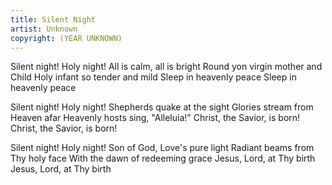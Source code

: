 ```yaml
---
title: Silent Night
artist: Unknown
copyright: (YEAR UNKNOWN)
---
```


Silent night! Holy night!
All is calm, all is bright
Round yon virgin mother and Child
Holy infant so tender and mild
Sleep in heavenly peace
Sleep in heavenly peace

Silent night! Holy night!
Shepherds quake at the sight
Glories stream from Heaven afar
Heavenly hosts sing, "Alleluia!"
Christ, the Savior, is born!
Christ, the Savior, is born!

Silent night! Holy night!
Son of God, Love's pure light
Radiant beams from Thy holy face
With the dawn of redeeming grace
Jesus, Lord, at Thy birth
Jesus, Lord, at Thy birth





